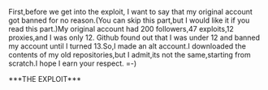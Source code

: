 First,before we get into the exploit, I want to say that my original account got banned for no reason.(You can skip this part,but I would like it if you read this part.)My original account had 200 followers,47 exploits,12 proxies,and I was only 12.
Github found out that I was under 12 and banned my account until I turned 13.So,I made an alt account.I downloaded the contents of my old repositories,but I admit,its not the same,starting from scratch.I hope I earn your respect. =-)
<p> <dev>
***THE EXPLOIT***

